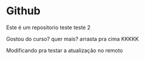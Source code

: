# Github
Este é um repositorio teste teste 2

Gostou do curso? quer mais? arrasta pra cima KKKKK

Modificando pra testar a atualização no remoto 
